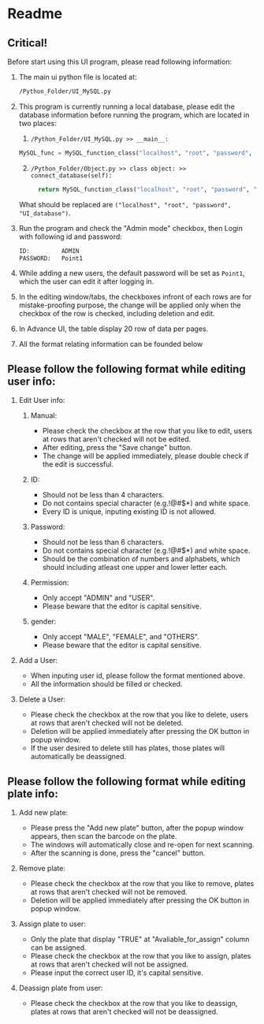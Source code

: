 # Readme

## Critical!

Before start using this UI program, please read following information:

1. The main ui python file is located at:
   ```bash
   /Python_Folder/UI_MySQL.py
   ```

2. This program is currently running a local database, please edit the database information before running the program, which are located in two places:
   
   1.  `/Python_Folder/UI_MySQL.py >> __main__:`
      ```python
      MySQL_func = MySQL_function_class("localhost", "root", "password", "UI_database")
      ```

   2. `/Python_Folder/Object.py >> class object: >> connect_database(self):`
      ```python
        return MySQL_function_class("localhost", "root", "password", "UI_database")
      ```
   What should be replaced are `("localhost", "root", "password", "UI_database")`.


3. Run the program and check the "Admin mode" checkbox, then Login with following id 
and password:
   ```bash
   ID:         ADMIN
   PASSWORD:   Point1 
   ```

4. While adding a new users, the default password will be set as `Point1`, which the user can edit it after logging in.

5. In the editing window/tabs, the checkboxes infront of each rows are for mistake-proofing purpose, the change will be applied only when the checkbox of the row is checked, including deletion and edit.

6. In Advance UI, the table display 20 row of data per pages.

7. All the format relating information can be founded below

## Please follow the following format while editing user info:

1. Edit User info:

   1. Manual: 

        - Please check the checkbox at the row that you like to edit, users at rows that aren't checked will not be edited.
        - After editing, press the "Save change" button.
        - The change will be applied immediately, please double check if the edit is successful. 

    2. ID:

        - Should not be less than 4 characters.
        - Do not contains special character (e.g.!@#$*) and white space.
        - Every ID is unique, inputing existing ID is not allowed.

    3. Password:  

        - Should not be less than 6 characters.
        - Do not contains special character (e.g.!@#$*) and white space.
        - Should be the combination of numbers and alphabets, which should including atleast one upper and lower letter each.
    
    4. Permission: 

        - Only accept "ADMIN" and "USER".
        - Please beware that the editor is capital sensitive.

    5. gender:

        - Only accept "MALE", "FEMALE", and "OTHERS".
        - Please beware that the editor is capital sensitive.

2. Add a User:
    
    - When inputing user id, please follow the format mentioned above.
    - All the information should be filled or checked.

3. Delete a User:
    - Please check the checkbox at the row that you like to delete, users at rows that aren't checked will not be deleted.
    - Deletion will be applied immediately after pressing the OK button in popup window.
    - If the user desired to delete still has plates, those plates will automatically be deassigned.

## Please follow the following format while editing plate info:

1. Add new plate:
    - Please press the "Add new plate" button, after the popup window appears, then scan the barcode on the plate.
    - The windows will automatically close and re-open for next scanning.
    - After the scanning is done, press the "cancel" button.

2. Remove plate:
    - Please check the checkbox at the row that you like to remove, plates at rows that aren't checked will not be removed.
    - Deletion will be applied immediately after pressing the OK button in popup window.

3. Assign plate to user:
    - Only the plate that display "TRUE" at "Avaliable_for_assign" column can be assigned.
    - Please check the checkbox at the row that you like to assign, plates at rows that aren't checked will not be assigned.
    - Please input the correct user ID, it's capital sensitive.

4. Deassign plate from user:
    - Please check the checkbox at the row that you like to deassign, plates at rows that aren't checked will not be deassigned.
        

